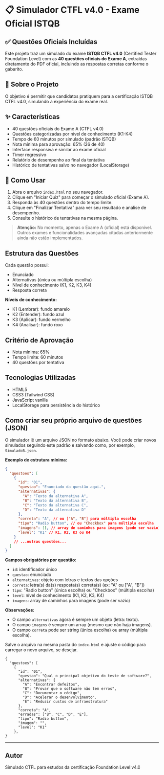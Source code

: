 
# 📋 Simulador CTFL v4.0 - Exame Oficial ISTQB

## ✅ Questões Oficiais Incluídas

Este projeto traz um simulado do exame **ISTQB CTFL v4.0** (Certified Tester Foundation Level) com as **40 questões oficiais do Exame A**, extraídas diretamente do PDF oficial, incluindo as respostas corretas conforme o gabarito.

## 🎯 Sobre o Projeto

O objetivo é permitir que candidatos pratiquem para a certificação ISTQB CTFL v4.0, simulando a experiência do exame real.

## ✨ Características

- 40 questões oficiais do Exame A (CTFL v4.0)
- Questões categorizadas por nível de conhecimento (K1-K4)
- Tempo de 60 minutos por simulado (padrão ISTQB)
- Nota mínima para aprovação: 65% (26 de 40)
- Interface responsiva e similar ao exame oficial
- Timer regressivo
- Relatório de desempenho ao final da tentativa
- Histórico de tentativas salvo no navegador (LocalStorage)

## 🚀 Como Usar

1. Abra o arquivo `index.html` no seu navegador.
2. Clique em "Iniciar Quiz" para começar o simulado oficial (Exame A).
3. Responda às 40 questões dentro do tempo limite.
4. Clique em "Finalizar Tentativa" para ver seu resultado e análise de desempenho.
5. Consulte o histórico de tentativas na mesma página.

> **Atenção:** No momento, apenas o Exame A (oficial) está disponível. Outros exames e funcionalidades avançadas citadas anteriormente ainda não estão implementados.

## Estrutura das Questões

Cada questão possui:

- Enunciado
- Alternativas (única ou múltipla escolha)
- Nível de conhecimento (K1, K2, K3, K4)
- Resposta correta

**Níveis de conhecimento:**

- K1 (Lembrar): fundo amarelo
- K2 (Entender): fundo azul
- K3 (Aplicar): fundo vermelho
- K4 (Analisar): fundo roxo

## Critério de Aprovação

- Nota mínima: 65%
- Tempo limite: 60 minutos
- 40 questões por tentativa

## Tecnologias Utilizadas

- HTML5
- CSS3 (Tailwind CSS)
- JavaScript vanilla
- LocalStorage para persistência do histórico

## Como criar seu próprio arquivo de questões (JSON)


O simulador lê um arquivo JSON no formato abaixo. Você pode criar novos simulados seguindo este padrão e salvando como, por exemplo, `SimuladoB.json`.

**Exemplo de estrutura mínima:**

```json
{
  "questoes": [
    {
      "id": "01",
      "questao": "Enunciado da questão aqui.",
      "alternativas": {
        "A": "Texto da alternativa A",
        "B": "Texto da alternativa B",
        "C": "Texto da alternativa C",
        "D": "Texto da alternativa D"
      },
      "correta": "A", // ou ["A", "B"] para múltipla escolha
      "tipo": "Radio button", // ou "Checkbox" para múltipla escolha
      "imagens": [], // array de caminhos para imagens (pode ser vazio)
      "level": "K1" // K1, K2, K3 ou K4
    }
    // ...outras questões...
  ]
}
```

**Campos obrigatórios por questão:**
- `id`: identificador único
- `questao`: enunciado
- `alternativas`: objeto com letras e textos das opções
- `correta`: letra(s) da(s) resposta(s) correta(s) (ex: "A" ou ["A", "B"])
- `tipo`: "Radio button" (única escolha) ou "Checkbox" (múltipla escolha)
- `level`: nível de conhecimento (K1, K2, K3, K4)
- `imagens`: array de caminhos para imagens (pode ser vazio)

**Observações:**
- O campo `alternativas` agora é sempre um objeto (letra: texto).
- O campo `imagens` é sempre um array (mesmo que não haja imagens).
- O campo `correta` pode ser string (única escolha) ou array (múltipla escolha).

Salve o arquivo na mesma pasta do `index.html` e ajuste o código para carregar o novo arquivo, se desejar.
```
{
  "questoes": [
    {
      "id": "01",
      "questao": "Qual o principal objetivo do teste de software?",
      "alternativas": {
        "A": "Encontrar defeitos",
        "B": "Provar que o software não tem erros",
        "C": "Documentar o código",
        "D": "Acelerar o desenvolvimento",
        "E": "Reduzir custos de infraestrutura"
      },
      "correta": "A",
      "erradas": ["B", "C", "D", "E"],
      "tipo": "Radio button",
      "imagem": "",
      "level": "K1"
    },
}
```
---

## Autor

Simulado CTFL para estudos da certificação Foundation Level v4.0
